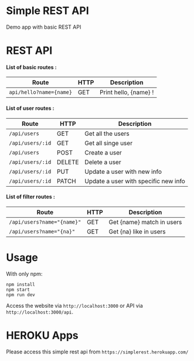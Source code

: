 # Simple REST API
Demo app with basic REST API

# REST API 
#### List of basic routes :

| Route | HTTP | Description |
| ----------------------|-----|----------------------|
| `api/hello?name={name}` | GET | Print hello, {name} !|

#### List of user routes :
| Route          | HTTP   |            Description              |
|----------------|--------|-------------------------------------|
| `/api/users`     | GET    | Get all the users                   |
| `/api/users/:id` | GET    | Get all singe user                  |
| `/api/users`     | POST   | Create a user                       |
| `/api/users/:id` | DELETE | Delete a user                       |
| `/api/users/:id` | PUT    | Update a user with new info         |
| `/api/users/:id` | PATCH  | Update a user with specific new info|

#### List of filter routes : 
| Route                   | HTTP | Description              |
|-------------------------|------|--------------------------|
| `/api/users?name="{name}"`| GET  | Get {name} match in users|
| `/api/users?name="{na}"`  | GET  | Get {na} like in users   |

# Usage 
With only npm:

```
npm install
npm start
npm run dev
```

Access the website via ```http://localhost:3000``` or API via
```http://localhost:3000/api```.

# HEROKU Apps

Please access this simple rest api from ```https://simplerest.herokuapp.com/```